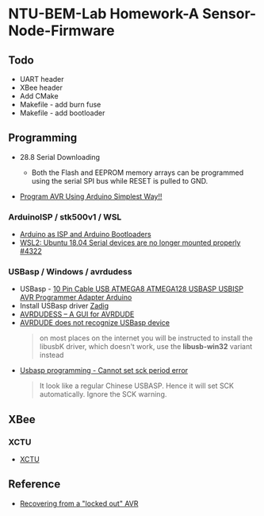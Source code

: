 # NTU-BEM-Lab Homework-A Sensor-Node-Firmware

## Todo
* UART header
* XBee header
* Add CMake
* Makefile - add burn fuse
* Makefile - add bootloader

## Programming
* 28.8 Serial Downloading
    * Both the Flash and EEPROM memory arrays can be programmed using the serial SPI bus while RESET is pulled to GND.

* [Program AVR Using Arduino Simplest Way!!](https://riktronics.wordpress.com/2016/07/26/program-avr-using-arduino-simplest-way/)
### ArduinoISP / stk500v1 / WSL
* [Arduino as ISP and Arduino Bootloaders](https://www.arduino.cc/en/Tutorial/BuiltInExamples/ArduinoISP)
* [WSL2: Ubuntu 18.04 Serial devices are no longer mounted properly #4322](https://github.com/microsoft/WSL/issues/4322)

### USBasp / Windows / avrdudess
* USBasp - [10 Pin Cable USB ATMEGA8 ATMEGA128 USBASP USBISP AVR Programmer Adapter Arduino](https://www.ebay.com/itm/10-Pin-Cable-USB-ATMEGA8-ATMEGA128-USBASP-USBISP-AVR-Programmer-Adapter-Arduino-/112034500084?hash=item1a15c6cdf4:g:xEYAAOSwPCVX2Ot-)
* Install USBasp driver [Zadig](https://zadig.akeo.ie/)
* [AVRDUDESS – A GUI for AVRDUDE](https://blog.zakkemble.net/avrdudess-a-gui-for-avrdude/)
* [AVRDUDE does not recognize USBasp device](https://electronics.stackexchange.com/questions/416714/avrdude-does-not-recognize-usbasp-device)
    > on most places on the internet you will be instructed to install the libusbK driver, which doesn't work, use the **libusb-win32** variant instead
* [Usbasp programming - Cannot set sck period error](https://www.avrfreaks.net/forum/usbasp-programming-cannot-set-sck-period-error)
    > It look like a regular Chinese USBASP.   Hence it will set SCK automatically.   Ignore the SCK warning.

## XBee
### XCTU
* [XCTU](https://www.digi.com/products/embedded-systems/digi-xbee/digi-xbee-tools/xctu)

## Reference
* [Recovering from a "locked out" AVR](https://www.avrfreaks.net/forum/tutsoft-recovering-locked-out-avr)
